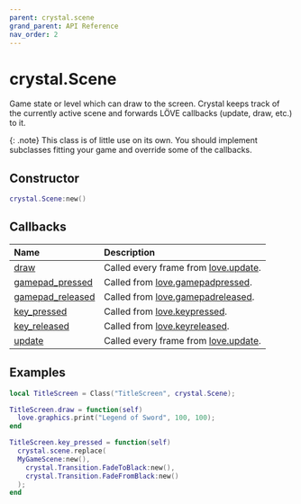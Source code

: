 ```yaml
---
parent: crystal.scene
grand_parent: API Reference
nav_order: 2
---
```


# crystal.Scene

Game state or level which can draw to the screen. Crystal keeps track of the currently active scene and forwards LÖVE callbacks (update, draw, etc.) to it.

{: .note}
This class is of little use on its own. You should implement subclasses fitting your game and override some of the callbacks.

## Constructor

```lua
crystal.Scene:new()
```

## Callbacks

| Name                                       | Description                                                                       |
| :----------------------------------------- | :-------------------------------------------------------------------------------- |
| [draw](scene_draw)                         | Called every frame from [love.update](https://love2d.org/wiki/love.draw).         |
| [gamepad_pressed](scene_gamepad_pressed)   | Called from [love.gamepadpressed](https://love2d.org/wiki/love.gamepadpressed).   |
| [gamepad_released](scene_gamepad_released) | Called from [love.gamepadreleased](https://love2d.org/wiki/love.gamepadreleased). |
| [key_pressed](scene_key_pressed)           | Called from [love.keypressed](https://love2d.org/wiki/love.keypressed).           |
| [key_released](scene_key_released)         | Called from [love.keyreleased](https://love2d.org/wiki/love.keyreleased).         |
| [update](scene_update)                     | Called every frame from [love.update](https://love2d.org/wiki/love.update).       |

## Examples

```lua
local TitleScreen = Class("TitleScreen", crystal.Scene);

TitleScreen.draw = function(self)
  love.graphics.print("Legend of Sword", 100, 100);
end

TitleScreen.key_pressed = function(self)
  crystal.scene.replace(
  MyGameScene:new(),
    crystal.Transition.FadeToBlack:new(),
    crystal.Transition.FadeFromBlack:new()
  );
end
```
